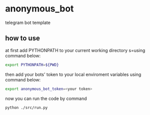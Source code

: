 # anonymous_bot
telegram bot template

## how to use
at first add PYTHONPATH to your current working directory s=using command below:
```bash
export PYTHONPATH=${PWD}
```
then add your bots' token to your local enviroment variables using command below:
```bash
export anonymous_bot_token=<your token>
```
now you can run the code by command
```bash
python ./src/run.py
```
